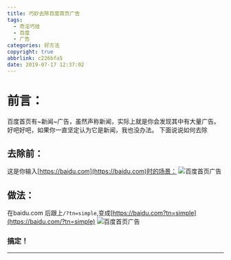 ```yaml
---
title: 巧妙去除百度首页广告
tags:
  - 奇淫巧技
  - 百度
  - 广告
categories: 好方法
copyright: true
abbrlink: c226bfa5
date: 2019-07-17 12:37:02
---
```

# 前言：
百度首页有~新闻~广告，虽然声称新闻，实际上就是你会发现其中有大量广告。
好吧好吧，如果你一直坚定认为它是新闻，我也没办法。
下面说说如何去除
## 去除前：
这是你输入[https://baidu.com](https://baidu.com)时的场景：
![百度首页广告](https://npm.elemecdn.com/chenyfan-oss@1.0.0/pic/BAIDUADS.jpg "去除前")
## 做法：
在baidu.com 后跟上```/?tn=simple```,变成[https://baidu.com?tn=simple](https://baidu.com/?tn=simple)
![百度首页广告](https://npm.elemecdn.com/chenyfan-oss@1.0.0/pic/BAIDUNOADS.jpg "去除后")
### 搞定！
- - -
